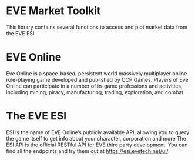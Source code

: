 # EVE Market Toolkit


This library contains several functions to access and plot market data from the EVE ESI

# EVE Online

Eve Online is a space-based, persistent world massively multiplayer online role-playing game developed and published by CCP Games. 
Players of Eve Online can participate in a number of in-game professions and activities, including mining, piracy, manufacturing, trading, exploration, and combat.

# The EVE ESI

ESI is the name of EVE Online’s publicly available API, 
allowing you to query the game itself to get info about your character, corporation and more
The ESI API is the official RESTful API for EVE third party development. 
You can find all the endpoints and try them out at https://esi.evetech.net/ui/.


